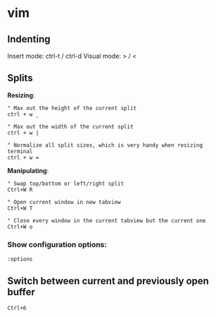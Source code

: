 # vim

## Indenting

Insert mode: ctrl-t / ctrl-d
Visual mode: > / <

## Splits

__Resizing__:
```
" Max out the height of the current split
ctrl + w _

" Max out the width of the current split
ctrl + w |

" Normalize all split sizes, which is very handy when resizing terminal
ctrl + w =
```

__Manipulating__:
```
" Swap top/bottom or left/right split
Ctrl+W R

" Open current window in new tabview
Ctrl+W T

" Close every window in the current tabview but the current one
Ctrl+W o
```

### Show configuration options:

```
:options
```

## Switch between current and previously open buffer

`Ctrl+6`
